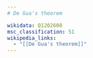 ```yaml
---
# De Gua's theorem

wikidata: Q1202608
msc_classification: 51
wikipedia_links:
  - "[[De Gua's theorem]]"
---
```

